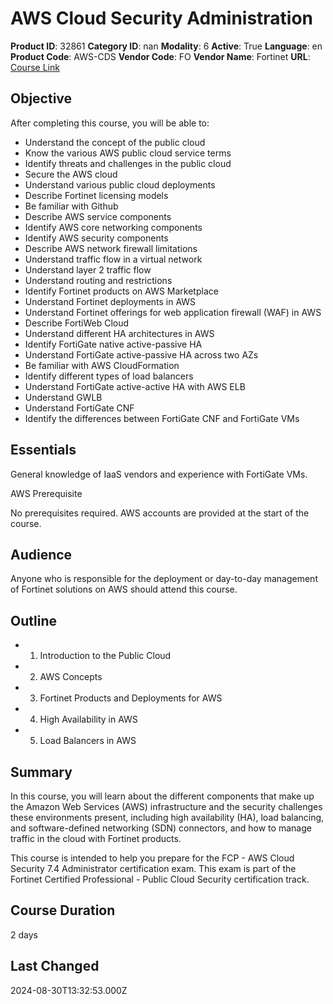 # AWS Cloud Security Administration

**Product ID**: 32861
**Category ID**: nan
**Modality**: 6
**Active**: True
**Language**: en
**Product Code**: AWS-CDS
**Vendor Code**: FO
**Vendor Name**: Fortinet
**URL**: [Course Link](https://www.fastlaneus.com/course/fortinet-aws-cds)

## Objective
After completing this course, you will be able to:



- Understand the concept of the public cloud
- Know the various AWS public cloud service terms
- Identify threats and challenges in the public cloud
- Secure the AWS cloud
- Understand various public cloud deployments
- Describe Fortinet licensing models
- Be familiar with Github
- Describe AWS service components
- Identify AWS core networking components
- Identify AWS security components
- Describe AWS network firewall limitations
- Understand traffic flow in a virtual network
- Understand layer 2 traffic flow
- Understand routing and restrictions
- Identify Fortinet products on AWS Marketplace
- Understand Fortinet deployments in AWS
- Understand Fortinet offerings for web application firewall (WAF) in AWS
- Describe FortiWeb Cloud
- Understand different HA architectures in AWS
- Identify FortiGate native active-passive HA
- Understand FortiGate active-passive HA across two AZs
- Be familiar with AWS CloudFormation
- Identify different types of load balancers
- Understand FortiGate active-active HA with AWS ELB
- Understand GWLB
- Understand FortiGate CNF
- Identify the differences between FortiGate CNF and FortiGate VMs

## Essentials
General knowledge of IaaS vendors and experience with FortiGate VMs.

AWS Prerequisite

No prerequisites required. AWS accounts are provided at the start of the course.

## Audience
Anyone who is responsible for the deployment or day-to-day management of Fortinet solutions on AWS should attend this course.

## Outline
- 1. Introduction to the Public Cloud
- 2. AWS Concepts
- 3. Fortinet Products and Deployments for AWS
- 4. High Availability in AWS
- 5. Load Balancers in AWS

## Summary
In this course, you will learn about the different components that make up the Amazon Web Services (AWS) infrastructure and the security challenges these environments present, including high availability (HA), load balancing, and software-defined networking (SDN) connectors, and how to manage traffic in the cloud with Fortinet products.

This course is intended to help you prepare for the FCP - AWS Cloud Security 7.4 Administrator certification exam. This exam is part of the Fortinet Certified Professional - Public Cloud Security certification track.

## Course Duration
2 days

## Last Changed
2024-08-30T13:32:53.000Z
